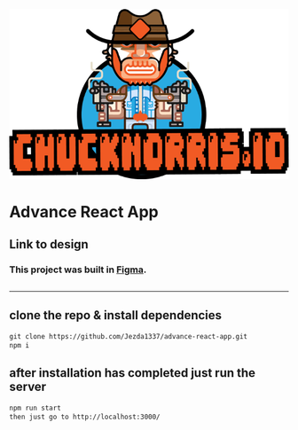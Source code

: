 <div align="center">
    <img src="./src/Assets/chucky.png"/>
</div>

# Advance React App

## Link to design

### This project was built in [Figma](https://www.figma.com/file/vbk0Q7FfALc3n8qT8iD4BE/Single-Earth).

## <hr />

## clone the repo & install dependencies

```
git clone https://github.com/Jezda1337/advance-react-app.git
npm i
```

## after installation has completed just run the server

```
npm run start
then just go to http://localhost:3000/
```
